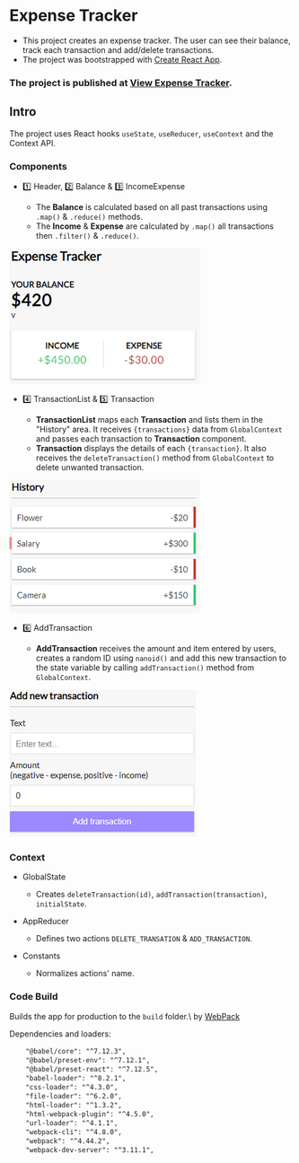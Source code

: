 # Expense Tracker

* This project creates an expense tracker. The user can see their balance, track each transaction and add/delete transactions. 
* The project was bootstrapped with [Create React App](https://github.com/facebook/create-react-app).

### The project is published at [View Expense Tracker](https://xinwend.github.io/expense-tracker/).

## Intro

The project uses React hooks `useState`, `useReducer`, `useContext` and the Context API.

### Components

- :one: Header, :two: Balance & :three: IncomeExpense

  - The **Balance** is calculated based on all past transactions using `.map()` & `.reduce()` methods. 
  - The **Income** & **Expense** are calculated by `.map()` all transactions then `.filter()` & `.reduce()`.

![Image of header-balance](https://github.com/XinwenD/expense-tracker/blob/9106d8748e6d32afd670fd18cedc84000a64087d/imgs/header-balance.PNG)

- 4️⃣ TransactionList & 5️⃣ Transaction

  - **TransactionList** maps each **Transaction** and lists them in the "History" area. It receives `{transactions}` data from `GlobalContext` and passes each transaction to **Transaction** component.
  - **Transaction** displays the details of each `{transaction}`. It also receives the `deleteTransaction()` method from `GlobalContext` to delete unwanted transaction.

![Image of transaction history](https://github.com/XinwenD/expense-tracker/blob/9106d8748e6d32afd670fd18cedc84000a64087d/imgs/transactionlist.PNG)

- 6️⃣ AddTransaction

  - **AddTransaction** receives the amount and item entered by users, creates a random ID using `nanoid()` and add this new transaction to the state variable by calling `addTransaction()` method from `GlobalContext`.

![Image of addtransaction](https://github.com/XinwenD/expense-tracker/blob/0aae7f37cf1be7331c55cdfb678e2669ce43a960/imgs/addtransaction.PNG)

### Context

* GlobalState
  - Creates `deleteTransaction(id)`, `addTransaction(transaction)`, `initialState`.

* AppReducer
  - Defines two actions `DELETE_TRANSATION` & `ADD_TRANSACTION`.

* Constants
  - Normalizes actions' name.

### Code Build

Builds the app for production to the `build` folder.\ by [WebPack](https://webpack.js.org/)

Dependencies and loaders:

```
    "@babel/core": "^7.12.3",
    "@babel/preset-env": "^7.12.1",
    "@babel/preset-react": "^7.12.5",
    "babel-loader": "^8.2.1",
    "css-loader": "^4.3.0",
    "file-loader": "^6.2.0",
    "html-loader": "^1.3.2",
    "html-webpack-plugin": "^4.5.0",
    "url-loader": "^4.1.1",
    "webpack-cli": "^4.8.0",
    "webpack": "^4.44.2",
    "webpack-dev-server": "^3.11.1",
```
